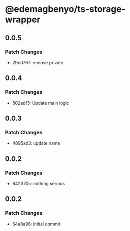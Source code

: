 # @edemagbenyo/ts-storage-wrapper

## 0.0.5

### Patch Changes

- 29cd767: remove private

## 0.0.4

### Patch Changes

- 502ad15: Update main logic

## 0.0.3

### Patch Changes

- 4895ad3: update name

## 0.0.2

### Patch Changes

- 642370c: nothing serious

## 0.0.2

### Patch Changes

- 54a8a96: Initial commit
